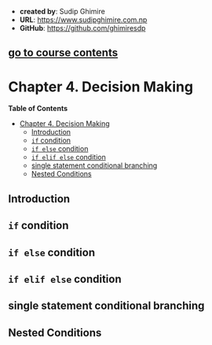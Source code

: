 - **created by**: Sudip Ghimire
- **URL**: https://www.sudipghimire.com.np
- **GitHub**: https://github.com/ghimiresdp

[go to course contents](https://github.com/ghimiresdp/python-level1/)
-----------------------

# Chapter 4. Decision Making

**Table of Contents**
- [Chapter 4. Decision Making](#chapter-4-decision-making)
    - [Introduction](#introduction)
    - [`if` condition](#if-condition)
    - [`if else` condition](#if-else-condition)
    - [`if elif else` condition](#if-elif-else-condition)
    - [single statement conditional branching](#single-statement-conditional-branching)
    - [Nested Conditions](#nested-conditions)

## Introduction



## `if` condition
## `if else` condition
## `if elif else` condition

## single statement conditional branching

## Nested Conditions
